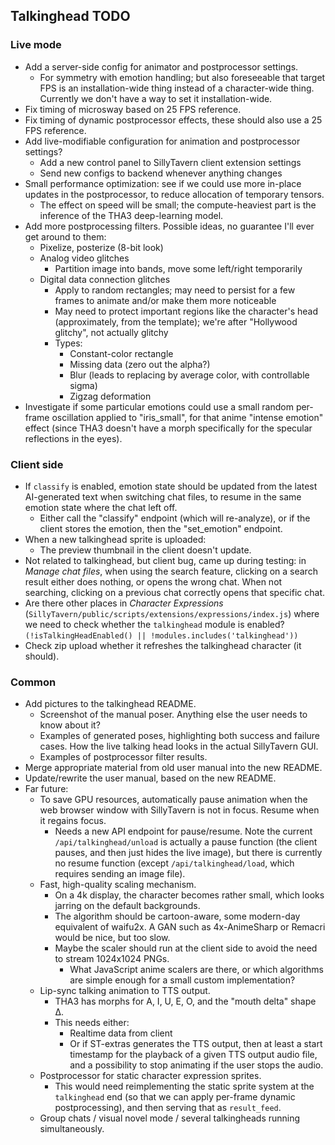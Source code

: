 ## Talkinghead TODO

### Live mode

- Add a server-side config for animator and postprocessor settings.
  - For symmetry with emotion handling; but also foreseeable that target FPS is an installation-wide thing instead of a character-wide thing.
    Currently we don't have a way to set it installation-wide.
- Fix timing of microsway based on 25 FPS reference.
- Fix timing of dynamic postprocessor effects, these should also use a 25 FPS reference.
- Add live-modifiable configuration for animation and postprocessor settings?
  - Add a new control panel to SillyTavern client extension settings
  - Send new configs to backend whenever anything changes
- Small performance optimization: see if we could use more in-place updates in the postprocessor, to reduce allocation of temporary tensors.
  - The effect on speed will be small; the compute-heaviest part is the inference of the THA3 deep-learning model.
- Add more postprocessing filters. Possible ideas, no guarantee I'll ever get around to them:
  - Pixelize, posterize (8-bit look)
  - Analog video glitches
    - Partition image into bands, move some left/right temporarily
  - Digital data connection glitches
    - Apply to random rectangles; may need to persist for a few frames to animate and/or make them more noticeable
    - May need to protect important regions like the character's head (approximately, from the template); we're after "Hollywood glitchy", not actually glitchy
    - Types:
      - Constant-color rectangle
      - Missing data (zero out the alpha?)
      - Blur (leads to replacing by average color, with controllable sigma)
      - Zigzag deformation
- Investigate if some particular emotions could use a small random per-frame oscillation applied to "iris_small",
  for that anime "intense emotion" effect (since THA3 doesn't have a morph specifically for the specular reflections in the eyes).

### Client side

- If `classify` is enabled, emotion state should be updated from the latest AI-generated text
  when switching chat files, to resume in the same emotion state where the chat left off.
  - Either call the "classify" endpoint (which will re-analyze), or if the client stores the emotion,
    then the "set_emotion" endpoint.
- When a new talkinghead sprite is uploaded:
  - The preview thumbnail in the client doesn't update.
- Not related to talkinghead, but client bug, came up during testing: in *Manage chat files*, when using the search feature,
  clicking on a search result either does nothing, or opens the wrong chat. When not searching, clicking on a previous chat
  correctly opens that specific chat.
- Are there other places in *Character Expressions* (`SillyTavern/public/scripts/extensions/expressions/index.js`)
  where we need to check whether the `talkinghead` module is enabled? `(!isTalkingHeadEnabled() || !modules.includes('talkinghead'))`
- Check zip upload whether it refreshes the talkinghead character (it should).

### Common

- Add pictures to the talkinghead README.
  - Screenshot of the manual poser. Anything else the user needs to know about it?
  - Examples of generated poses, highlighting both success and failure cases. How the live talking head looks in the actual SillyTavern GUI.
  - Examples of postprocessor filter results.
- Merge appropriate material from old user manual into the new README.
- Update/rewrite the user manual, based on the new README.
- Far future:
  - To save GPU resources, automatically pause animation when the web browser window with SillyTavern is not in focus. Resume when it regains focus.
    - Needs a new API endpoint for pause/resume. Note the current `/api/talkinghead/unload` is actually a pause function (the client pauses, and
      then just hides the live image), but there is currently no resume function (except `/api/talkinghead/load`, which requires sending an image file).
  - Fast, high-quality scaling mechanism.
    - On a 4k display, the character becomes rather small, which looks jarring on the default backgrounds.
    - The algorithm should be cartoon-aware, some modern-day equivalent of waifu2x. A GAN such as 4x-AnimeSharp or Remacri would be nice, but too slow.
    - Maybe the scaler should run at the client side to avoid the need to stream 1024x1024 PNGs.
      - What JavaScript anime scalers are there, or which algorithms are simple enough for a small custom implementation?
  - Lip-sync talking animation to TTS output.
    - THA3 has morphs for A, I, U, E, O, and the "mouth delta" shape Δ.
    - This needs either:
      - Realtime data from client
      - Or if ST-extras generates the TTS output, then at least a start timestamp for the playback of a given TTS output audio file,
        and a possibility to stop animating if the user stops the audio.
  - Postprocessor for static character expression sprites.
    - This would need reimplementing the static sprite system at the `talkinghead` end (so that we can apply per-frame dynamic postprocessing),
      and then serving that as `result_feed`.
  - Group chats / visual novel mode / several talkingheads running simultaneously.
